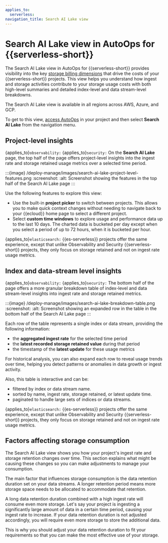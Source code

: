 ```yaml
---
applies_to:
  serverless:
navigation_title: Search AI Lake view
---
```


# Search AI Lake view in AutoOps for {{serverless-short}}

The Search AI Lake view in AutoOps for {{serverless-short}} provides visibility into the key [storage billing dimensions](/deploy-manage/monitor/autoops/autoops-for-serverless.md#storage-billing-dimensions) that drive the costs of your {{serverless-short}} projects. This view helps you understand how ingest and storage activities contribute to your storage usage costs with both high-level summaries and detailed index-level and data stream-level breakdowns.

The Search AI Lake view is available in all regions across AWS, Azure, and GCP.

To get to this view, [access AutoOps](/deploy-manage/monitor/autoops/access-autoops-for-serverless.md) in your project and then select **Search AI Lake** from the navigation menu.

## Project-level insights

{applies_to}`observability:` {applies_to}`security:` On the **Search AI Lake** page, the top half of the page offers project-level insights into the ingest rate and storage retained usage metrics over a selected time period.

:::{image} /deploy-manage/images/search-ai-lake-project-level-features.png
:screenshot:
:alt: Screenshot showing the features in the top half of the Search AI Lake page
:::

Use the following features to explore this view:
* Use the built-in **project picker** to switch between projects. This allows you to make quick context changes without needing to navigate back to your {{ecloud}} home page to select a different project.
* Select **custom time windows** to explore usage and performance data up to the last 10 days. The charted data is bucketed per day except when you select a period of up to 72 hours, when it is bucketed per hour.

{applies_to}`elasticsearch:` {{es-serverless}} projects offer the same experience, except that unlike Observability and Security {{serverless-short}} projects, they only focus on storage retained and not on ingest rate usage metrics.

## Index and data-stream level insights

{applies_to}`observability:` {applies_to}`security:` The bottom half of the page offers a more granular breakdown table of index-level and data stream-level insights into ingest rate and storage retained metrics. 

:::{image} /deploy-manage/images/search-ai-lake-breakdown-table.png
:screenshot:
:alt: Screenshot showing an expanded row in the table in the bottom half of the Search AI Lake page
:::

Each row of the table represents a single index or data stream, providing the following information:
* the **aggregated ingest rate** for the selected time period
* the **latest recorded storage retained value** during that period
* the timestamp of the **latest update** for these usage metrics

For historical analysis, you can also expand each row to reveal usage trends over time, helping you detect patterns or anomalies in data growth or ingest activity.

Also, this table is interactive and can be:

* filtered by index or data stream name.
* sorted by name, ingest rate, storage retained, or latest update time.
* paginated to handle large sets of indices or data streams.

{applies_to}`elasticsearch:` {{es-serverless}} projects offer the same experience, except that unlike Observability and Security {{serverless-short}} projects, they only focus on storage retained and not on ingest rate usage metrics.

## Factors affecting storage consumption

The Search AI Lake view shows you how your project's ingest rate and storage retention changes over time. This section explains what might be causing these changes so you can make adjustments to manage your consumption. 

The main factor that influences storage consumption is the data retention duration set on your data streams. A longer retention period means more storage space needs to be allocated to accommodate that retention. 

A long data retention duration combined with a high ingest rate will consume even more storage. Let's say your project is ingesting a significantly large amount of data in a certain time period, causing your ingest rate to increase. If your data retention duration is not adjusted accordingly, you will require even more storage to store the additional data.

This is why you should adjust your data retention duration to fit your requirements so that you can make the most effective use of your storage.